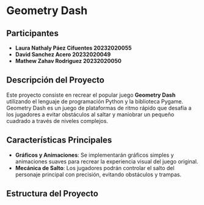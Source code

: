 # Geometry Dash 

## Participantes

- **Laura Nathaly Páez Cifuentes 20232020055**
- **David Sanchez Acero 20232020049**
- **Mathew Zahav Rodriguez 20232020050**

## Descripción del Proyecto

Este proyecto consiste en recrear el popular juego **Geometry Dash** utilizando el lenguaje de programación Python y la biblioteca Pygame. Geometry Dash es un juego de plataformas de ritmo rápido que desafía a los jugadores a evitar obstáculos al saltar y maniobrar un pequeño cuadrado a través de niveles complejos.

## Características Principales

- **Gráficos y Animaciones**: Se implementarán gráficos simples y animaciones suaves para recrear la experiencia visual del juego original.
- **Mecánica de Salto**: Los jugadores podrán controlar el salto del personaje principal con precisión, evitando obstáculos y trampas.


## Estructura del Proyecto
